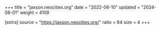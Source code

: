 +++
title = "jaxson.neocities.org"
date = "2022-06-10"
updated = "2024-08-01"
weight = 4109

[extra]
source = "https://jaxson.neocities.org/"
ratio = 84
size = 4
+++
